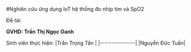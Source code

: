 #Nghiên cứu ứng dụng IoT hệ thống đo nhịp tim và SpO2

Đề tài:

**GVHD: Trần Thị Ngọc Oanh**

Sinh viên thực hiện:
|Trần Trọng Tấn |
|---------------|
|Nguyễn Đức Tuấn|

